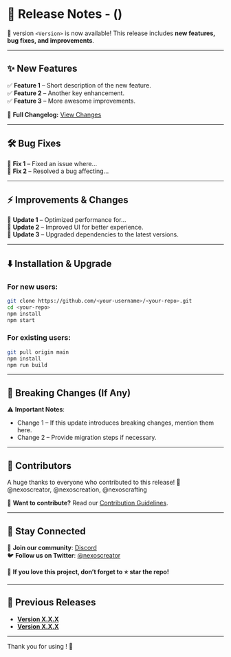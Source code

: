 # 🚀 Release Notes - <Version> (<Release Date>)

🎉 **<Project Name>** version `<Version>` is now available! This release includes **new features, bug fixes, and improvements**.  

---

## ✨ New Features
✅ **Feature 1** – Short description of the new feature.  
✅ **Feature 2** – Another key enhancement.  
✅ **Feature 3** – More awesome improvements.  

🔗 **Full Changelog:** [View Changes](https://github.com/<your-username>/<your-repo>/compare/<previous-version>...<new-version>)

---

## 🛠 Bug Fixes
🐞 **Fix 1** – Fixed an issue where...  
🐞 **Fix 2** – Resolved a bug affecting...  

---

## ⚡ Improvements & Changes
📌 **Update 1** – Optimized performance for...  
📌 **Update 2** – Improved UI for better experience.  
📌 **Update 3** – Upgraded dependencies to the latest versions.  

---

## ⬇️ Installation & Upgrade
### For new users:
```bash
git clone https://github.com/<your-username>/<your-repo>.git
cd <your-repo>
npm install
npm start
```

### For existing users:
```bash
git pull origin main
npm install
npm run build
```

---

## 📢 Breaking Changes (If Any)
⚠️ **Important Notes**:
- Change 1 – If this update introduces breaking changes, mention them here.
- Change 2 – Provide migration steps if necessary.

---

## 🙌 Contributors
A huge thanks to everyone who contributed to this release! 💖  
@nexoscreator, @nexoscreation, @nexoscrafting  

🚀 **Want to contribute?** Read our [Contribution Guidelines](https://github.com/<your-username>/<your-repo>/blob/main/CONTRIBUTING.md).

---

## 🌟 Stay Connected
💬 **Join our community**: [Discord](https://discord.gg/H7pVc9aUK2)  
🐦 **Follow us on Twitter**: [@nexoscreator](https://twitter.com/nexoscreator)  

📌 **If you love this project, don’t forget to ⭐ star the repo!**  

---

## 🔗 Previous Releases
- **[Version X.X.X](https://github.com/<your-username>/<your-repo>/releases/tag/vX.X.X)**
- **[Version X.X.X](https://github.com/<your-username>/<your-repo>/releases/tag/vX.X.X)**

---

Thank you for using **<Project Name>**! 🚀  